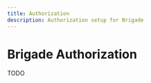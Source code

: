```yaml
---
title: Authorization
description: Authorization setup for Brigade
---
```


# Brigade Authorization

TODO
